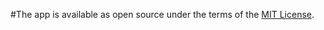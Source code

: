 #The app is available as open source under the terms of the [MIT License](https://opensource.org/licenses/MIT).
